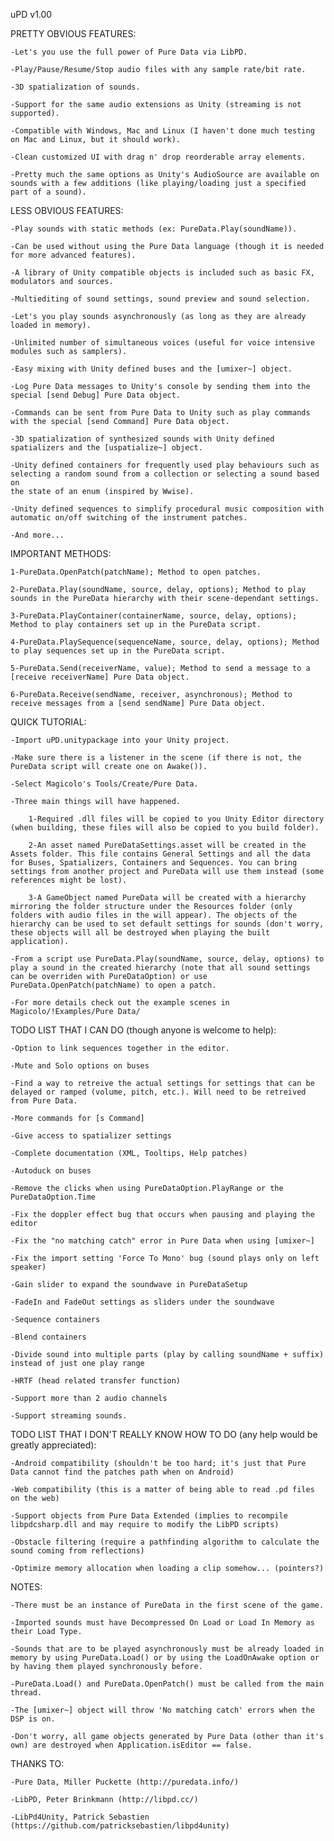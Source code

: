 uPD v1.00




PRETTY OBVIOUS FEATURES:

    -Let's you use the full power of Pure Data via LibPD.
    
    -Play/Pause/Resume/Stop audio files with any sample rate/bit rate.
    
    -3D spatialization of sounds.
    
    -Support for the same audio extensions as Unity (streaming is not supported).
    
    -Compatible with Windows, Mac and Linux (I haven't done much testing on Mac and Linux, but it should work).
    
    -Clean customized UI with drag n' drop reorderable array elements.
    
    -Pretty much the same options as Unity's AudioSource are available on sounds with a few additions (like playing/loading just a specified part of a sound).
    
    
    
    
LESS OBVIOUS FEATURES:

    -Play sounds with static methods (ex: PureData.Play(soundName)).
    
    -Can be used without using the Pure Data language (though it is needed for more advanced features).
    
    -A library of Unity compatible objects is included such as basic FX, modulators and sources.
    
    -Multiediting of sound settings, sound preview and sound selection.
    
    -Let's you play sounds asynchronously (as long as they are already loaded in memory).
    
    -Unlimited number of simultaneous voices (useful for voice intensive modules such as samplers).
    
    -Easy mixing with Unity defined buses and the [umixer~] object.
    
    -Log Pure Data messages to Unity's console by sending them into the special [send Debug] Pure Data object.
    
    -Commands can be sent from Pure Data to Unity such as play commands with the special [send Command] Pure Data object.
    
    -3D spatialization of synthesized sounds with Unity defined spatializers and the [uspatialize~] object.
    
    -Unity defined containers for frequently used play behaviours such as selecting a random sound from a collection or selecting a sound based on 
    the state of an enum (inspired by Wwise).
    
    -Unity defined sequences to simplify procedural music composition with automatic on/off switching of the instrument patches.
    
    -And more...
    
    
    
    
IMPORTANT METHODS:

    1-PureData.OpenPatch(patchName); Method to open patches.
    
    2-PureData.Play(soundName, source, delay, options); Method to play sounds in the PureData hierarchy with their scene-dependant settings.
    
    3-PureData.PlayContainer(containerName, source, delay, options); Method to play containers set up in the PureData script.
    
    4-PureData.PlaySequence(sequenceName, source, delay, options); Method to play sequences set up in the PureData script.
    
    5-PureData.Send(receiverName, value); Method to send a message to a [receive receiverName] Pure Data object.
    
    6-PureData.Receive(sendName, receiver, asynchronous); Method to receive messages from a [send sendName] Pure Data object.
    
    
    
    
QUICK TUTORIAL:

    -Import uPD.unitypackage into your Unity project.
    
    -Make sure there is a listener in the scene (if there is not, the PureData script will create one on Awake()).
    
    -Select Magicolo's Tools/Create/Pure Data.
    
    -Three main things will have happened.
    
        1-Required .dll files will be copied to you Unity Editor directory (when building, these files will also be copied to you build folder).
        
        2-An asset named PureDataSettings.asset will be created in the Assets folder. This file contains General Settings and all the data for Buses, Spatializers, Containers and Sequences. You can bring settings from another project and PureData will use them instead (some references might be lost).
        
        3-A GameObject named PureData will be created with a hierarchy mirroring the folder structure under the Resources folder (only folders with audio files in the will appear). The objects of the hierarchy can be used to set default settings for sounds (don't worry, these objects will all be destroyed when playing the built application).
        
    -From a script use PureData.Play(soundName, source, delay, options) to play a sound in the created hierarchy (note that all sound settings can be overriden with PureDataOption) or use PureData.OpenPatch(patchName) to open a patch.
    
    -For more details check out the example scenes in Magicolo/!Examples/Pure Data/
    

    
    
TODO LIST THAT I CAN DO (though anyone is welcome to help):

    -Option to link sequences together in the editor.
    
    -Mute and Solo options on buses
    
    -Find a way to retreive the actual settings for settings that can be delayed or ramped (volume, pitch, etc.). Will need to be retreived from Pure Data.
    
    -More commands for [s Command]
    
    -Give access to spatializer settings
    
    -Complete documentation (XML, Tooltips, Help patches)
    
    -Autoduck on buses
    
    -Remove the clicks when using PureDataOption.PlayRange or the PureDataOption.Time
    
    -Fix the doppler effect bug that occurs when pausing and playing the editor
    
    -Fix the "no matching catch" error in Pure Data when using [umixer~]
    
    -Fix the import setting 'Force To Mono' bug (sound plays only on left speaker)
    
    -Gain slider to expand the soundwave in PureDataSetup
    
    -FadeIn and FadeOut settings as sliders under the soundwave
    
    -Sequence containers
    
    -Blend containers
    
    -Divide sound into multiple parts (play by calling soundName + suffix) instead of just one play range
    
    -HRTF (head related transfer function)
    
    -Support more than 2 audio channels
    
    -Support streaming sounds.
    

 
 
TODO LIST THAT I DON'T REALLY KNOW HOW TO DO (any help would be greatly appreciated):

    -Android compatibility (shouldn't be too hard; it's just that Pure Data cannot find the patches path when on Android)
    
    -Web compatibility (this is a matter of being able to read .pd files on the web)
    
    -Support objects from Pure Data Extended (implies to recompile libpdcsharp.dll and may require to modify the LibPD scripts)
    
    -Obstacle filtering (require a pathfinding algorithm to calculate the sound coming from reflections)
    
    -Optimize memory allocation when loading a clip somehow... (pointers?)
    

    
    
NOTES:  

    -There must be an instance of PureData in the first scene of the game.
    
    -Imported sounds must have Decompressed On Load or Load In Memory as their Load Type.
    
    -Sounds that are to be played asynchronously must be already loaded in memory by using PureData.Load() or by using the LoadOnAwake option or by having them played synchronously before.
    
    -PureData.Load() and PureData.OpenPatch() must be called from the main thread.
    
    -The [umixer~] object will throw 'No matching catch' errors when the DSP is on.
    
    -Don't worry, all game objects generated by Pure Data (other than it's own) are destroyed when Application.isEditor == false.
    
    

    
THANKS TO:

    -Pure Data, Miller Puckette (http://puredata.info/)
    
    -LibPD, Peter Brinkmann (http://libpd.cc/)
    
    -LibPd4Unity, Patrick Sebastien (https://github.com/patricksebastien/libpd4unity)
    